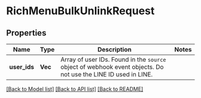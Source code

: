 # RichMenuBulkUnlinkRequest

## Properties

Name | Type | Description | Notes
------------ | ------------- | ------------- | -------------
**user_ids** | **Vec<String>** | Array of user IDs. Found in the `source` object of webhook event objects. Do not use the LINE ID used in LINE. | 

[[Back to Model list]](../README.md#documentation-for-models) [[Back to API list]](../README.md#documentation-for-api-endpoints) [[Back to README]](../README.md)


